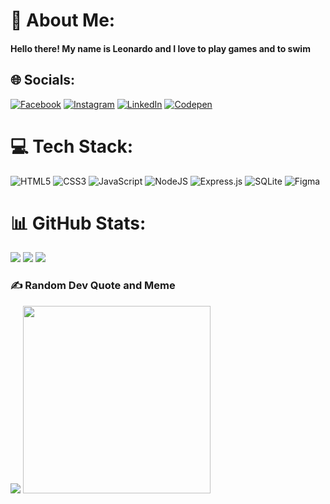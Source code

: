 # 👋 About Me:
#### Hello there! My name is Leonardo and I love to play games and to swim
## 🌐 Socials:
[![Facebook](https://img.shields.io/badge/Facebook-%231877F2.svg?logo=Facebook&logoColor=white)](https://facebook.com/https://www.facebook.com/leonardo.d.pereira.10/) [![Instagram](https://img.shields.io/badge/Instagram-%23E4405F.svg?logo=Instagram&logoColor=white)](https://instagram.com/leonardo.d.pereira) [![LinkedIn](https://img.shields.io/badge/LinkedIn-%230077B5.svg?logo=linkedin&logoColor=white)](https://linkedin.com/in/leonardospereira) [![Codepen](https://img.shields.io/badge/Codepen-000000?style=for-the-badge&logo=codepen&logoColor=white)](https://codepen.io/leonardospereira) 

# 💻 Tech Stack:
![HTML5](https://img.shields.io/badge/html5-%23E34F26.svg?style=for-the-badge&logo=html5&logoColor=white) ![CSS3](https://img.shields.io/badge/css3-%231572B6.svg?style=for-the-badge&logo=css3&logoColor=white)  ![JavaScript](https://img.shields.io/badge/javascript-%23323330.svg?style=for-the-badge&logo=javascript&logoColor=%23F7DF1E) ![NodeJS](https://img.shields.io/badge/node.js-6DA55F?style=for-the-badge&logo=node.js&logoColor=white) ![Express.js](https://img.shields.io/badge/express.js-%23404d59.svg?style=for-the-badge&logo=express&logoColor=%2361DAFB) ![SQLite](https://img.shields.io/badge/sqlite-%2307405e.svg?style=for-the-badge&logo=sqlite&logoColor=white) 	![Figma](https://img.shields.io/badge/figma-%23F24E1E.svg?style=for-the-badge&logo=figma&logoColor=white)

# 📊 GitHub Stats:
![](https://github-readme-stats.vercel.app/api?username=leonardospereira&theme=gotham&hide_border=false&include_all_commits=true&count_private=true)
![](https://github-readme-streak-stats.herokuapp.com/?user=leonardospereira&theme=gotham&hide_border=false)
![](https://github-readme-stats.vercel.app/api/top-langs/?username=leonardospereira&theme=gotham&hide_border=false&include_all_commits=true&count_private=true)

### ✍️ Random Dev Quote and Meme
![](https://quotes-github-readme.vercel.app/api?type=vetical&theme=tokyonight) 
<img src='https://randommeme-five.vercel.app/' style="height: 300px;" />
